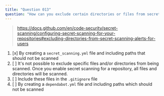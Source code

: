 ```yaml
---
title: "Question 013"
question: "How can you exclude certain directories or files from secret scanning?"
---
```



> https://docs.github.com/en/code-security/secret-scanning/configuring-secret-scanning-for-your-repositories#excluding-directories-from-secret-scanning-alerts-for-users
1. [x] By creating a `secret_scanning.yml` file and including paths that should not be scanned
1. [ ] It's not possible to exclude specific files and/or directories from being scanned. Once you enable secret scanning for a repository, all files and directories will be scanned.
1. [ ] Include these files in the `.gitignore` file
1. [ ] By creating a `dependabot.yml` file and including paths which should not be scanned

